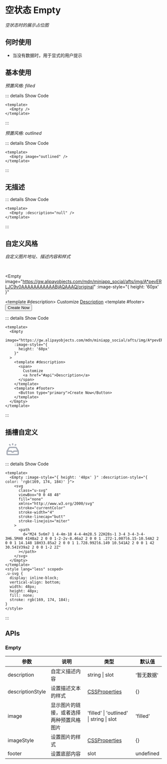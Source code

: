# 空状态 Empty

<GlobalElement />

*空状态时的展示占位图*

## 何时使用

- 当没有数据时，用于显式的用户提示

## 基本使用

*预置风格: filled*

<Empty />

::: details Show Code

```vue
<template>
  <Empty />
</template>
```

:::

*预置风格: outlined*

<Empty image="outlined" />

::: details Show Code

```vue
<template>
  <Empty image="outlined" />
</template>
```

:::

## 无描述

<Empty :description="null" />

::: details Show Code

```vue
<template>
  <Empty :description="null" />
</template>
```

:::

## 自定义风格

*自定义图片地址、描述内容和样式*

<br/>

<Empty
  image="https://gw.alipayobjects.com/mdn/miniapp_social/afts/img/A*pevERLJC9v0AAAAAAAAAAABjAQAAAQ/original"
  :image-style="{
    height: '60px'
  }"
>
  <template #description>
    <span>
      Customize
      <a href="#api">Description</a>
    </span>
  </template>
  <template #footer>
    <Button type="primary">Create Now</Button>
  </template>
</Empty>

::: details Show Code

```vue
<template>
  <Empty
    image="https://gw.alipayobjects.com/mdn/miniapp_social/afts/img/A*pevERLJC9v0AAAAAAAAAAABjAQAAAQ/original"
    :image-style="{
      height: '60px'
    }"
  >
    <template #description>
      <span>
        Customize
        <a href="#api">Description</a>
      </span>
    </template>
    <template #footer>
      <Button type="primary">Create Now</Button>
    </template>
  </Empty>
</template>
```

:::

## 插槽自定义

<Empty :image-style="{ height: '48px' }" :description-style="{ color: 'rgb(169, 174, 184)' }">
  <svg
    class="u-svg"
    viewBox="0 0 48 48"
    fill="none"
    xmlns="http://www.w3.org/2000/svg"
    stroke="currentColor"
    stroke-width="4"
    stroke-linecap="butt"
    stroke-linejoin="miter"
  >
    <path
      d="M24 5v6m7 1 4-4m-18 4-4-4m28.5 22H28s-1 3-4 3-4-3-4-3H6.5M40 41H8a2 2 0 0 1-2-2v-8.46a2 2 0 0 1 .272-1.007l6.15-10.54A2 2 0 0 1 14.148 18H33.85a2 2 0 0 1 1.728.992l6.149 10.541A2 2 0 0 1 42 30.541V39a2 2 0 0 1-2 2Z"
    ></path>
  </svg>
</Empty>

<style lang="less" scoped>
.u-svg {
  display: inline-block;
  vertical-align: bottom;
  width: 48px;
  height: 48px;
  fill: none;
  stroke: rgb(169, 174, 184);
}
</style>

::: details Show Code

```vue
<template>
  <Empty :image-style="{ height: '48px' }" :description-style="{ color: 'rgb(169, 174, 184)' }">
    <svg
      class="u-svg"
      viewBox="0 0 48 48"
      fill="none"
      xmlns="http://www.w3.org/2000/svg"
      stroke="currentColor"
      stroke-width="4"
      stroke-linecap="butt"
      stroke-linejoin="miter"
    >
      <path
        d="M24 5v6m7 1 4-4m-18 4-4-4m28.5 22H28s-1 3-4 3-4-3-4-3H6.5M40 41H8a2 2 0 0 1-2-2v-8.46a2 2 0 0 1 .272-1.007l6.15-10.54A2 2 0 0 1 14.148 18H33.85a2 2 0 0 1 1.728.992l6.149 10.541A2 2 0 0 1 42 30.541V39a2 2 0 0 1-2 2Z"
      ></path>
    </svg>
  </Empty>
</template>
<style lang="less" scoped>
.u-svg {
  display: inline-block;
  vertical-align: bottom;
  width: 48px;
  height: 48px;
  fill: none;
  stroke: rgb(169, 174, 184);
}
</style>
```

:::

## APIs

### Empty

参数 | 说明 | 类型 | 默认值
-- | -- | -- | --
description | 自定义描述内容 | string &#124; slot | '暂无数据'
descriptionStyle | 设置描述文本的样式 | [CSSProperties](https://cn.vuejs.org/api/utility-types.html#cssproperties) | {}
image | 显示图片的链接，或者选择两种预置风格图片 | 'filled' &#124; 'outlined' &#124; string &#124; slot  | 'filled'
imageStyle | 设置图片的样式 | [CSSProperties](https://cn.vuejs.org/api/utility-types.html#cssproperties) | {}
footer | 设置底部内容 | slot | undefined
